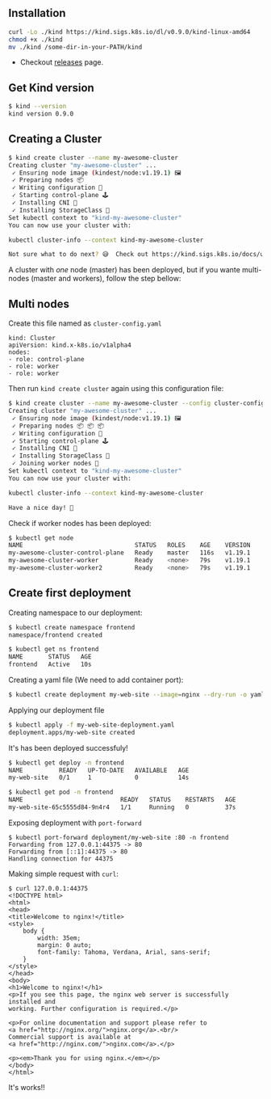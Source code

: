 


## Installation

```bash
curl -Lo ./kind https://kind.sigs.k8s.io/dl/v0.9.0/kind-linux-amd64
chmod +x ./kind
mv ./kind /some-dir-in-your-PATH/kind
```

* Checkout [releases](https://github.com/kubernetes-sigs/kind/releases) page. 


## Get Kind version
```bash
$ kind --version
kind version 0.9.0
```


## Creating a Cluster

```bash
$ kind create cluster --name my-awesome-cluster
Creating cluster "my-awesome-cluster" ...
 ✓ Ensuring node image (kindest/node:v1.19.1) 🖼 
 ✓ Preparing nodes 📦  
 ✓ Writing configuration 📜 
 ✓ Starting control-plane 🕹️ 
 ✓ Installing CNI 🔌 
 ✓ Installing StorageClass 💾 
Set kubectl context to "kind-my-awesome-cluster"
You can now use your cluster with:

kubectl cluster-info --context kind-my-awesome-cluster

Not sure what to do next? 😅  Check out https://kind.sigs.k8s.io/docs/user/quick-start/
```

A cluster with *one* node (master) has been deployed, but if you wante multi-nodes (master and workers), follow the step bellow:

## Multi nodes

Create this file named as `cluster-config.yaml`

```
kind: Cluster
apiVersion: kind.x-k8s.io/v1alpha4
nodes:
- role: control-plane
- role: worker
- role: worker
```

Then run `kind create cluster` again using this configuration file:

```bash
$ kind create cluster --name my-awesome-cluster --config cluster-config.yaml 
Creating cluster "my-awesome-cluster" ...
 ✓ Ensuring node image (kindest/node:v1.19.1) 🖼
 ✓ Preparing nodes 📦 📦 📦  
 ✓ Writing configuration 📜 
 ✓ Starting control-plane 🕹️ 
 ✓ Installing CNI 🔌 
 ✓ Installing StorageClass 💾 
 ✓ Joining worker nodes 🚜 
Set kubectl context to "kind-my-awesome-cluster"
You can now use your cluster with:

kubectl cluster-info --context kind-my-awesome-cluster

Have a nice day! 👋
```

Check if worker nodes has been deployed:

```bash
$ kubectl get node
NAME                               STATUS   ROLES    AGE    VERSION
my-awesome-cluster-control-plane   Ready    master   116s   v1.19.1
my-awesome-cluster-worker          Ready    <none>   79s    v1.19.1
my-awesome-cluster-worker2         Ready    <none>   79s    v1.19.1
```


## Create first deployment

Creating namespace to our deployment:

```bash
$ kubectl create namespace frontend
namespace/frontend created

$ kubectl get ns frontend
NAME       STATUS   AGE
frontend   Active   10s
```

Creating a yaml file (We need to add container port):

```bash
$ kubectl create deployment my-web-site --image=nginx --dry-run -o yaml --namespace=frontend > my-web-site-deployment.yaml
```

Applying our deployment file

```bash
$ kubectl apply -f my-web-site-deployment.yaml 
deployment.apps/my-web-site created
```

It's has been deployed successfuly!

```bash
$ kubectl get deploy -n frontend
NAME          READY   UP-TO-DATE   AVAILABLE   AGE
my-web-site   0/1     1            0           14s

$ kubectl get pod -n frontend
NAME                           READY   STATUS    RESTARTS   AGE
my-web-site-65c5555d84-9n4r4   1/1     Running   0          37s
```

Exposing deployment with `port-forward`

```
$ kubectl port-forward deployment/my-web-site :80 -n frontend
Forwarding from 127.0.0.1:44375 -> 80
Forwarding from [::1]:44375 -> 80
Handling connection for 44375
```

Making simple request with `curl`:

```
$ curl 127.0.0.1:44375
<!DOCTYPE html>
<html>
<head>
<title>Welcome to nginx!</title>
<style>
    body {
        width: 35em;
        margin: 0 auto;
        font-family: Tahoma, Verdana, Arial, sans-serif;
    }
</style>
</head>
<body>
<h1>Welcome to nginx!</h1>
<p>If you see this page, the nginx web server is successfully installed and
working. Further configuration is required.</p>

<p>For online documentation and support please refer to
<a href="http://nginx.org/">nginx.org</a>.<br/>
Commercial support is available at
<a href="http://nginx.com/">nginx.com</a>.</p>

<p><em>Thank you for using nginx.</em></p>
</body>
</html>
```

It's works!! 
